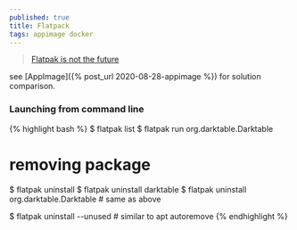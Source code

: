 ```yaml
---
published: true
title: Flatpack
tags: appimage docker
---
```

> [	Flatpak is not the future](https://news.ycombinator.com/item?id=37210397) 

see [AppImage]({% post_url 2020-08-28-appimage %}) for solution comparison.

### Launching from command line

{% highlight bash %}
$ flatpak list 
$ flatpak run org.darktable.Darktable 

# removing package
$ flatpak uninstall <application-ID>
$ flatpak uninstall darktable
$ flatpak uninstall org.darktable.Darktable		# same as above

$ flatpak uninstall --unused     #  similar to apt autoremove 
{% endhighlight %}


